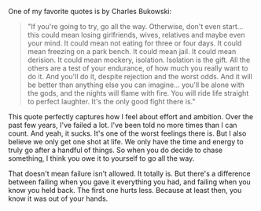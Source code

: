 One of my favorite quotes is by Charles Bukowski:

> "If you're going to try, go all the way. Otherwise, don't even start… this could mean losing girlfriends, wives, relatives and maybe even your mind. It could mean not eating for three or four days. It could mean freezing on a park bench. It could mean jail. It could mean derision. It could mean mockery, isolation. Isolation is the gift. All the others are a test of your endurance, of how much you really want to do it. And you'll do it, despite rejection and the worst odds. And it will be better than anything else you can imagine… you'll be alone with the gods, and the nights will flame with fire. You will ride life straight to perfect laughter. It's the only good fight there is."

This quote perfectly captures how I feel about effort and ambition. Over the past few years, I've failed a lot. I've been told no more times than I can count. And yeah, it sucks. It's one of the worst feelings there is. But I also believe we only get one shot at life. We only have the time and energy to truly go after a handful of things. So when you do decide to chase something, I think you owe it to yourself to go all the way.

That doesn't mean failure isn't allowed. It totally is. But there's a difference between failing when you gave it everything you had, and failing when you know you held back. The first one hurts less. Because at least then, you know it was out of your hands.